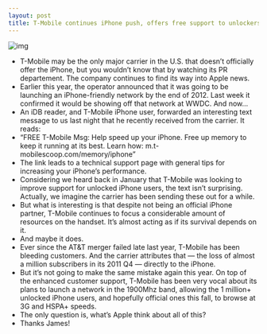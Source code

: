 ```yaml
---
layout: post
title: T-Mobile continues iPhone push, offers free support to unlockers
---
```

![img](http://media.idownloadblog.com/wp-content/uploads/2012/01/t-mobile-iphone.jpg)
* T-Mobile may be the only major carrier in the U.S. that doesn’t officially offer the iPhone, but you wouldn’t know that by watching its PR departement. The company continues to find its way into Apple news.
* Earlier this year, the operator announced that it was going to be launching an iPhone-friendly network by the end of 2012. Last week it confirmed it would be showing off that network at WWDC. And now…
* An iDB reader, and T-Mobile iPhone user, forwarded an interesting text message to us last night that he recently received from the carrier. It reads:
* “FREE T-Mobile Msg: Help speed up your iPhone. Free up memory to keep it running at its best. Learn how: m.t-mobilescoop.com/memory/iphone”
* The link leads to a technical support page with general tips for increasing your iPhone’s performance.
* Considering we heard back in January that T-Mobile was looking to improve support for unlocked iPhone users, the text isn’t surprising. Actually, we imagine the carrier has been sending these out for a while.
* But what is interesting is that despite not being an official iPhone partner, T-Mobile continues to focus a considerable amount of resources on the handset. It’s almost acting as if its survival depends on it.
* And maybe it does.
* Ever since the AT&T merger failed late last year, T-Mobile has been bleeding customers. And the carrier attributes that — the loss of almost a million subscribers in its 2011 Q4 — directly to the iPhone.
* But it’s not going to make the same mistake again this year. On top of the enhanced customer support, T-Mobile has been very vocal about its plans to launch a network in the 1900Mhz band, allowing the 1 million+ unlocked iPhone users, and hopefully official ones this fall, to browse at 3G and HSPA+ speeds.
* The only question is, what’s Apple think about all of this?
* Thanks James!

